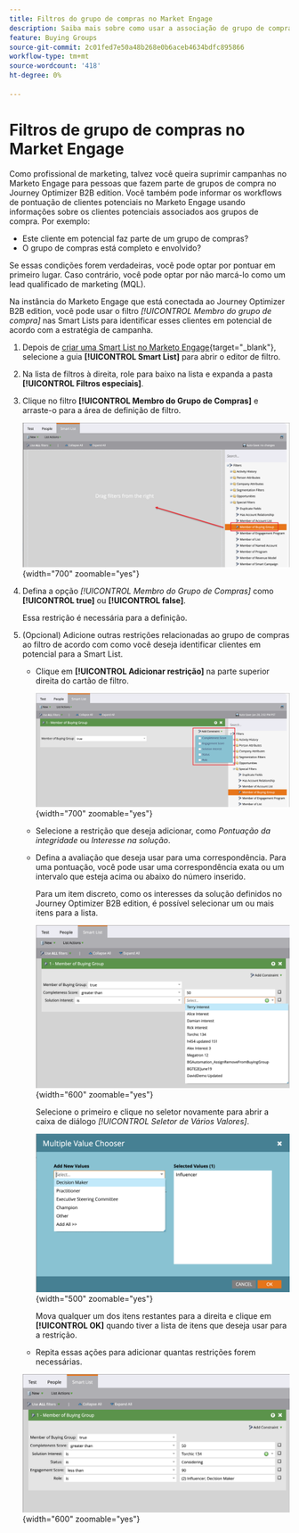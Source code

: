 ```yaml
---
title: Filtros do grupo de compras no Market Engage
description: Saiba mais sobre como usar a associação de grupo de compras para definir filtros nas Smart Lists do Marketo Engage.
feature: Buying Groups
source-git-commit: 2c01fed7e50a48b268e0b6aceb4634bdfc895866
workflow-type: tm+mt
source-wordcount: '418'
ht-degree: 0%

---
```


# Filtros de grupo de compras no Market Engage

Como profissional de marketing, talvez você queira suprimir campanhas no Marketo Engage para pessoas que fazem parte de grupos de compra no Journey Optimizer B2B edition. Você também pode informar os workflows de pontuação de clientes potenciais no Marketo Engage usando informações sobre os clientes potenciais associados aos grupos de compra. Por exemplo:

* Este cliente em potencial faz parte de um grupo de compras?
* O grupo de compras está completo e envolvido?

Se essas condições forem verdadeiras, você pode optar por pontuar em primeiro lugar. Caso contrário, você pode optar por não marcá-lo como um lead qualificado de marketing (MQL).

Na instância do Marketo Engage que está conectada ao Journey Optimizer B2B edition, você pode usar o filtro _[!UICONTROL Membro do grupo de compra]_ nas Smart Lists para identificar esses clientes em potencial de acordo com a estratégia de campanha.

1. Depois de [criar uma Smart List no Marketo Engage](https://experienceleague.adobe.com/en/docs/marketo/using/product-docs/core-marketo-concepts/smart-lists-and-static-lists/creating-a-smart-list/create-a-smart-list){target="_blank"}, selecione a guia **[!UICONTROL Smart List]** para abrir o editor de filtro.

1. Na lista de filtros à direita, role para baixo na lista e expanda a pasta **[!UICONTROL Filtros especiais]**.

1. Clique no filtro **[!UICONTROL Membro do Grupo de Compras]** e arraste-o para a área de definição de filtro.

   ![Adicionar o filtro Membro do Grupo Comprador à Smart List](./assets/me-member-of-buying-group-filter-add.png){width="700" zoomable="yes"}

1. Defina a opção _[!UICONTROL Membro do Grupo de Compras]_ como **[!UICONTROL true]** ou **[!UICONTROL false]**.

   Essa restrição é necessária para a definição.

1. (Opcional) Adicione outras restrições relacionadas ao grupo de compras ao filtro de acordo com como você deseja identificar clientes em potencial para a Smart List.

   * Clique em **[!UICONTROL Adicionar restrição]** na parte superior direita do cartão de filtro.

     ![Selecionar outra restrição](./assets/me-member-of-buying-group-filter-add-constraint.png){width="700" zoomable="yes"}

   * Selecione a restrição que deseja adicionar, como _Pontuação da integridade_ ou _Interesse na solução_.

   * Defina a avaliação que deseja usar para uma correspondência. Para uma pontuação, você pode usar uma correspondência exata ou um intervalo que esteja acima ou abaixo do número inserido.

     Para um item discreto, como os interesses da solução definidos no Journey Optimizer B2B edition, é possível selecionar um ou mais itens para a lista.

     ![Selecione um valor para a restrição da lista](./assets/me-member-of-buying-group-filter-constraint-list.png){width="600" zoomable="yes"}

     Selecione o primeiro e clique no seletor novamente para abrir a caixa de diálogo _[!UICONTROL Seletor de Vários Valores]_.

     ![Selecionar vários valores para a restrição](./assets/me-member-of-buying-group-filter-constraint-multiple-value.png){width="500" zoomable="yes"}

     Mova qualquer um dos itens restantes para a direita e clique em **[!UICONTROL OK]** quando tiver a lista de itens que deseja usar para a restrição.

   * Repita essas ações para adicionar quantas restrições forem necessárias.

   ![Membro do Filtro de Grupo de Compra com várias restrições](./assets/me-member-of-buying-group-filter-constraints-complete.png){width="600" zoomable="yes"}
